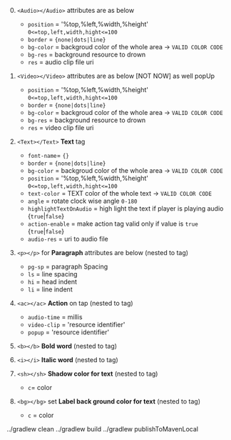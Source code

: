 0. `<Audio></Audio>` attributes are as below

      * `position` = '%top,%left,%width,%height' `0<=top,left,width,hight<=100`
      * `border` = `{none|dots|line}`
      * `bg-color` = backgroud color of the whole area -> `VALID COLOR CODE`
      * `bg-res` = background resource to drown
      * `res` = audio clip file uri

1. `<Video></Video>` attributes are as below [NOT NOW] as well popUp

      * `position` = '%top,%left,%width,%height' `0<=top,left,width,hight<=100`
      * `border` = `{none|dots|line}`
      * `bg-color` = backgroud color of the whole area -> `VALID COLOR CODE`
      * `bg-res` = background resource to drown
      * `res` = video clip file uri

2. `<Text></Text>` **Text** tag
      * `font-name`= `{}`
      * `border` = `{none|dots|line}`
      * `bg-color` = backgroud color of the whole area -> `VALID COLOR CODE`
      * `position` = '%top,%left,%width,%height' `0<=top,left,width,hight<=100`
      * `text-color` = TEXT color of the whole text -> `VALID COLOR CODE`
      * `angle` = rotate clock wise angle `0-180`
      * `highlightTextOnAudio` =  high light the text if player is playing audio {`true`|`false`}
      * `action-enable` = make action tag valid only if value is `true` {`true`|`false`}
      * `audio-res` = uri to audio file

3. `<p></p>` for **Paragraph**  attributes are below (nested to <Text> tag)
    * `pg-sp` = paragraph Spacing
    * `ls` = line spacing
    * `hi` = head indent
    * `li` = line indent

4. `<ac></ac>` **Action** on
tap (nested to <Text> tag)
     * `audio-time` = millis
     * `video-clip` = 'resource identifier'
     * `popup` = 'resource identifier'

5. `<b></b>` **Bold word** (nested to <Text> tag)

6. `<i></i>` **Italic word** (nested to <Text> tag)

7.  `<sh></sh>` **Shadow color for text** (nested to <Text> tag)
    * `c`= color

8. `<bg></bg>` set **Label back ground color for text** (nested to <Text> tag)
    * `c` = color

../gradlew clean
../gradlew build
../gradlew publishToMavenLocal